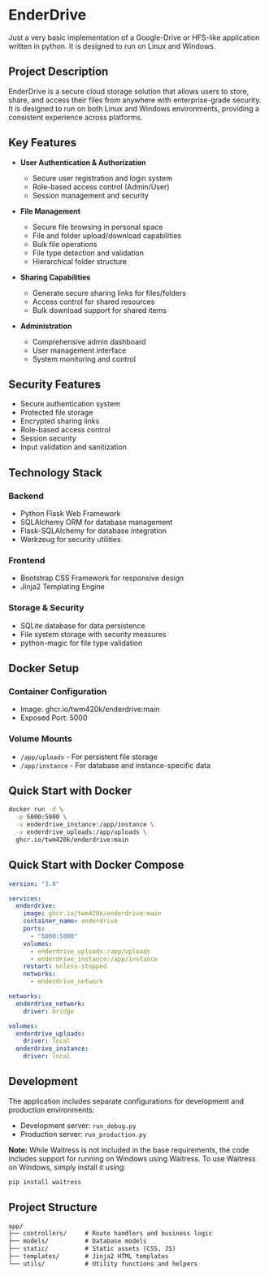 # EnderDrive

Just a very basic implementation of a Google-Drive or HFS-like application written in python. It is designed to run on Linux and Windows.

## Project Description

EnderDrive is a secure cloud storage solution that allows users to store, share, and access their files from anywhere with enterprise-grade security. It is designed to run on both Linux and Windows environments, providing a consistent experience across platforms.

## Key Features

- **User Authentication & Authorization**

  - Secure user registration and login system
  - Role-based access control (Admin/User)
  - Session management and security

- **File Management**

  - Secure file browsing in personal space
  - File and folder upload/download capabilities
  - Bulk file operations
  - File type detection and validation
  - Hierarchical folder structure

- **Sharing Capabilities**

  - Generate secure sharing links for files/folders
  - Access control for shared resources
  - Bulk download support for shared items

- **Administration**
  - Comprehensive admin dashboard
  - User management interface
  - System monitoring and control

## Security Features

- Secure authentication system
- Protected file storage
- Encrypted sharing links
- Role-based access control
- Session security
- Input validation and sanitization

## Technology Stack

### Backend

- Python Flask Web Framework
- SQLAlchemy ORM for database management
- Flask-SQLAlchemy for database integration
- Werkzeug for security utilities

### Frontend

- Bootstrap CSS Framework for responsive design
- Jinja2 Templating Engine

### Storage & Security

- SQLite database for data persistence
- File system storage with security measures
- python-magic for file type validation

## Docker Setup

### Container Configuration

- Image: ghcr.io/twm420k/enderdrive:main
- Exposed Port: 5000

### Volume Mounts

- `/app/uploads` - For persistent file storage
- `/app/instance` - For database and instance-specific data

## Quick Start with Docker

```bash
docker run -d \
  -p 5000:5000 \
  -v enderdrive_instance:/app/instance \
  -v enderdrive_uploads:/app/uploads \
  ghcr.io/twm420k/enderdrive:main
```

## Quick Start with Docker Compose

```yaml
version: "3.8"

services:
  enderdrive:
    image: ghcr.io/twm420k/enderdrive:main
    container_name: enderdrive
    ports:
      - "5000:5000"
    volumes:
      - enderdrive_uploads:/app/uploads
      - enderdrive_instance:/app/instance
    restart: unless-stopped
    networks:
      - enderdrive_network

networks:
  enderdrive_network:
    driver: bridge

volumes:
  enderdrive_uploads:
    driver: local
  enderdrive_instance:
    driver: local
```

## Development

The application includes separate configurations for development and production environments:

- Development server: `run_debug.py`
- Production server: `run_production.py`

**Note:** While Waitress is not included in the base requirements, the code includes support for running on Windows using Waitress. To use Waitress on Windows, simply install it using:

```bash
pip install waitress
```

## Project Structure

```txt
app/
├── controllers/     # Route handlers and business logic
├── models/          # Database models
├── static/          # Static assets (CSS, JS)
├── templates/       # Jinja2 HTML templates
└── utils/           # Utility functions and helpers
```
